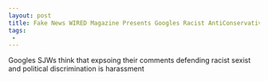 ```yaml
---
layout: post
title: Fake News WIRED Magazine Presents Googles Racist AntiConservative Harassers as Victims Smears Breitbart
tags:
 -
---
```

Googles SJWs think that expsoing their comments defending racist sexist and political discrimination is harassment
